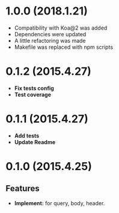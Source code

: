 # 1.0.0 (2018.1.21)
- Compatibility with Koa@2 was added
- Dependencies were updated
- A little refactoring was made
- Makefile was replaced with npm scripts 

# 0.1.2 (2015.4.27)

- **Fix tests config**
- **Test coverage**


# 0.1.1 (2015.4.27)

- **Add tests**
- **Update Readme**


# 0.1.0 (2015.4.25)

## Features

- **Implement:** for query, body, header.
